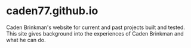 # caden77.github.io
Caden Brinkman's website for current and past projects built and tested. This site gives background into the experiences of Caden Brinkman and what he can do.
